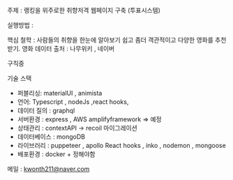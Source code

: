 주제 : 랭킹을 위주로한 취향저격 웹페이지 구축 (투표시스템)

실행방법 :

핵심 철학 : 사람들의 취향을 한눈에 알아보기 쉽고 좀더 객관적이고 다양한 영화를 추천받기.
영화 데이터 출처  : 나무위키 , 네이버 

구직중 

기술 스택
- 퍼블리싱: materialUI , animista
- 언어: Typescript , nodeJs ,react hooks, 
- 데이터 질의  : graphql
- 서버환경 : express , AWS amplifyframework => 예정
- 상태관리 : contextAPI -> recoil 마이그레이션
- 데이터베이스 : mongoDB
- 라이브러리 : puppeteer , apollo React hooks , inko , nodemon , mongoose 
- 배포환경 : docker + 정해야함 


 
메일 : kwonth211@naver.com 

